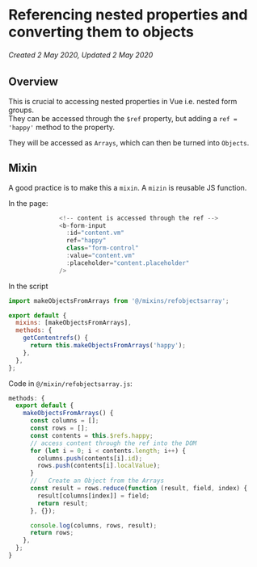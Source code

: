 # Referencing nested properties and converting them to objects

###### Created 2 May 2020, Updated 2 May 2020

## Overview

This is crucial to accessing nested properties in Vue i.e. nested form groups.  
They can be accessed through the `$ref` property, but adding a `ref = 'happy'` method to the property.

They will be accessed as `Arrays`, which can then be turned into `Objects`.

## Mixin

A good practice is to make this a `mixin`. A `mizin` is reusable JS function.

In the page:

```javascript
              <!-- content is accessed through the ref -->
              <b-form-input
                :id="content.vm"
                ref="happy"
                class="form-control"
                :value="content.vm"
                :placeholder="content.placeholder"
              />
```

In the script

```javascript
import makeObjectsFromArrays from '@/mixins/refobjectsarray';

export default {
  mixins: [makeObjectsFromArrays],
  methods: {
    getContentrefs() {
      return this.makeObjectsFromArrays('happy');
    },
  },
};
```

Code in `@/mixin/refobjectsarray.js`:

```javascript
methods: {
  export default {
    makeObjectsFromArrays() {
      const columns = [];
      const rows = [];
      const contents = this.$refs.happy;
      // access content through the ref into the DOM
      for (let i = 0; i < contents.length; i++) {
        columns.push(contents[i].id);
        rows.push(contents[i].localValue);
      }
      //   Create an Object from the Arrays
      const result = rows.reduce(function (result, field, index) {
        result[columns[index]] = field;
        return result;
      }, {});

      console.log(columns, rows, result);
      return rows;
    },
  };
}
```

